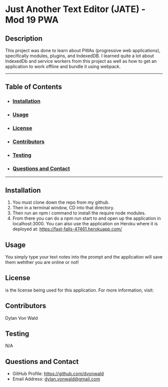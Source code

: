 # Just Another Text Editor (JATE) - Mod 19 PWA

## Description

This project was done to learn about PWAs (progressive web applications), specifically modules, plugins, and IndexedDB. I learned quite a lot about IndexedDb and service workers from this project as well as how to get an application to work offline and bundle it using webpack.

---

## Table of Contents

- ### [Installation](#installation)

- ### [Usage](#usage)

- ### [License](#license)

- ### [Contributors](#contributions)

- ### [Testing](#testing)

- ### [Questions and Contact](#questions-and-contact)

---

## Installation

1. You must clone down the repo from my github.
2. Then in a terminal window, CD into that directory.
3. Then run an npm i command to install the require node modules.
4. From there you can do a npm run start to and open up the application in localhost:3000. You can also use the application on Heroku where it is deployed at:
   https://fast-falls-47461.herokuapp.com/

## Usage

You simply type your text notes into the prompt and the application will save them wehther you are online or not!

## License

is the license being used for this application.
For more information, visit:

## Contributors

Dylan Von Wald

## Testing

N/A

## Questions and Contact

- GitHub Profile: https://github.com/dvonwald
- Email Address: dylan.vonwald@gmail.com
